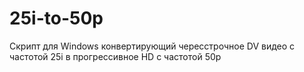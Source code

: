 # 25i-to-50p
Скрипт для Windows конвертирующий чересстрочное DV видео с частотой 25i в прогрессивное HD с частотой 50p
